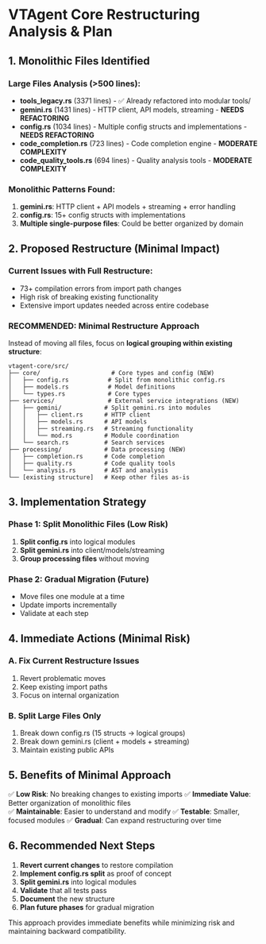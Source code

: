 # VTAgent Core Restructuring Analysis & Plan

## 1. Monolithic Files Identified

### Large Files Analysis (>500 lines):
- **tools_legacy.rs** (3371 lines) - ✅ Already refactored into modular tools/
- **gemini.rs** (1431 lines) - HTTP client, API models, streaming - **NEEDS REFACTORING**
- **config.rs** (1034 lines) - Multiple config structs and implementations - **NEEDS REFACTORING**
- **code_completion.rs** (723 lines) - Code completion engine - **MODERATE COMPLEXITY**
- **code_quality_tools.rs** (694 lines) - Quality analysis tools - **MODERATE COMPLEXITY**

### Monolithic Patterns Found:
1. **gemini.rs**: HTTP client + API models + streaming + error handling
2. **config.rs**: 15+ config structs with implementations
3. **Multiple single-purpose files**: Could be better organized by domain

## 2. Proposed Restructure (Minimal Impact)

### Current Issues with Full Restructure:
- 73+ compilation errors from import path changes
- High risk of breaking existing functionality
- Extensive import updates needed across entire codebase

### **RECOMMENDED: Minimal Restructure Approach**

Instead of moving all files, focus on **logical grouping within existing structure**:

```
vtagent-core/src/
├── core/                    # Core types and config (NEW)
│   ├── config.rs           # Split from monolithic config.rs
│   ├── models.rs           # Model definitions
│   └── types.rs            # Core types
├── services/               # External service integrations (NEW)
│   ├── gemini/            # Split gemini.rs into modules
│   │   ├── client.rs      # HTTP client
│   │   ├── models.rs      # API models
│   │   ├── streaming.rs   # Streaming functionality
│   │   └── mod.rs         # Module coordination
│   └── search.rs          # Search services
├── processing/            # Data processing (NEW)
│   ├── completion.rs      # Code completion
│   ├── quality.rs         # Code quality tools
│   └── analysis.rs        # AST and analysis
└── [existing structure]   # Keep other files as-is
```

## 3. Implementation Strategy

### Phase 1: Split Monolithic Files (Low Risk)
1. **Split config.rs** into logical modules
2. **Split gemini.rs** into client/models/streaming
3. **Group processing files** without moving

### Phase 2: Gradual Migration (Future)
- Move files one module at a time
- Update imports incrementally
- Validate at each step

## 4. Immediate Actions (Minimal Risk)

### A. Fix Current Restructure Issues
1. Revert problematic moves
2. Keep existing import paths
3. Focus on internal organization

### B. Split Large Files Only
1. Break down config.rs (15 structs → logical groups)
2. Break down gemini.rs (client + models + streaming)
3. Maintain existing public APIs

## 5. Benefits of Minimal Approach

✅ **Low Risk**: No breaking changes to existing imports
✅ **Immediate Value**: Better organization of monolithic files  
✅ **Maintainable**: Easier to understand and modify
✅ **Testable**: Smaller, focused modules
✅ **Gradual**: Can expand restructuring over time

## 6. Recommended Next Steps

1. **Revert current changes** to restore compilation
2. **Implement config.rs split** as proof of concept
3. **Split gemini.rs** into logical modules
4. **Validate** that all tests pass
5. **Document** the new structure
6. **Plan future phases** for gradual migration

This approach provides immediate benefits while minimizing risk and maintaining backward compatibility.
